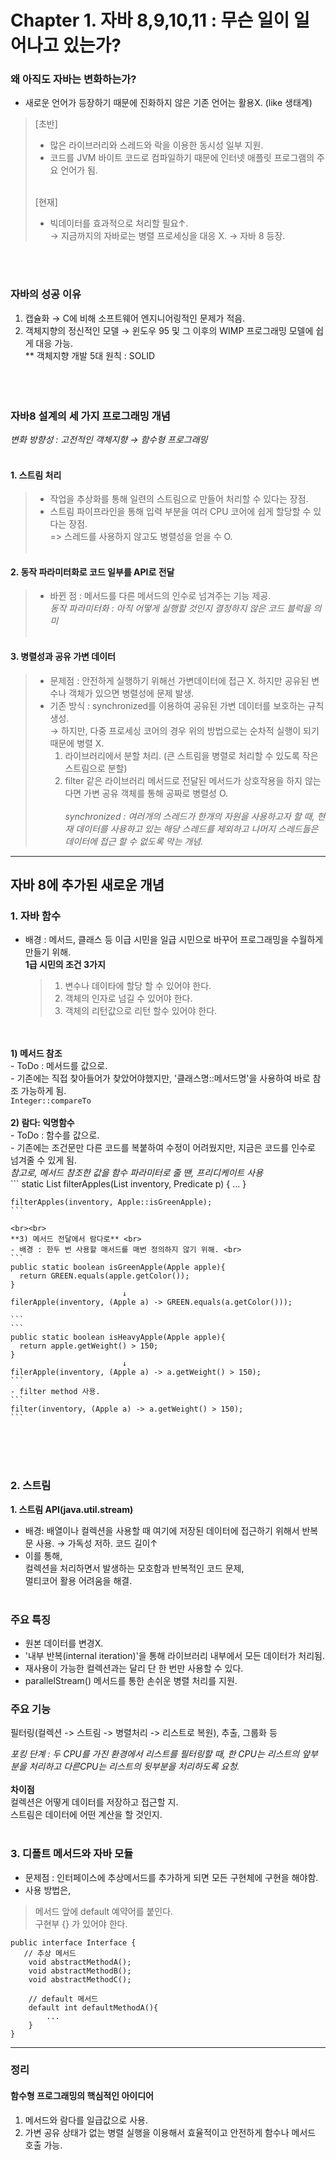 # Chapter 1. 자바 8,9,10,11 : 무슨 일이 일어나고 있는가?

### 왜 아직도 자바는 변화하는가? <br>
- 새로운 언어가 등장하기 때문에 진화하지 않은 기존 언어는 활용X. (like 생태계)<br>

> [초반] <br>
  > - 많은 라이브러리와 스레드와 락을 이용한 동시성 일부 지원. <br>
  > - 코드를 JVM 바이트 코드로 컴파일하기 때문에 인터넷 애플릿 프로그램의 주요 언어가 됨. <br><br>
>
> [현재] <br>
  > - 빅데이터를 효과적으로 처리할 필요↑. <br>
  > → 지금까지의 자바로는 병렬 프로세싱을 대응 X. → 자바 8 등장.

<br><br>


### 자바의 성공 이유 <br>
  1. 캡슐화 → C에 비해 소프트웨어 엔지니어링적인 문제가 적음.
  2. 객체지향의 정신적인 모델 → 윈도우 95 및 그 이후의 WIMP 프로그래밍 모델에 쉽게 대응 가능. <br>
     ** 객체지향 개발 5대 원칙 : SOLID <br><br><br><br>


### 자바8 설계의 세 가지 프로그래밍 개념 <br>
  *변화 방향성 : 고전적인 객체지향 → 함수형 프로그래밍* <br><br>

#### 1. 스트림 처리
> - 작업을 추상화를 통해 일련의 스트림으로 만들어 처리할 수 있다는 장점. <br>
> - 스트림 파이프라인을 통해 입력 부분을 여러 CPU 코어에 쉽게 할당할 수 있다는 장점.<br>
>  => 스레드를 사용하지 않고도 병렬성을 얻을 수 O. <br><br>
      
#### 2. 동작 파라미터화로 코드 일부를 API로 전달
> - 바뀐 점 : 메서드를 다른 메서드의 인수로 넘겨주는 기능 제공. <br>
> *동작 파라미터화 : 아직 어떻게 실행할 것인지 결정하지 않은 코드 블럭을 의미*<br><br>
  
  #### 3. 병렬성과 공유 가변 데이터
> - 문제점 : 안전하게 실행하기 위해선 가변데이터에 접근 X. 하지만 공유된 변수나 객체가 있으면 병렬성에 문제 발생.<br>
> - 기존 방식 : synchronized를 이용하여 공유된 가변 데이터를 보호하는 규칙 생성. <br>
> → 하지만, 다중 프로세싱 코어의 경우 위의 방법으로는 순차적 실행이 되기 때문에 병렬 X. <br>
>   1. 라이브러리에서 분할 처리. (큰 스트림을 병렬로 처리할 수 있도록 작은 스트림으로 분할) <br>
>   2. filter 같은 라이브러리 메서드로 전달된 메서드가 상호작용을 하지 않는다면 가변 공유 객체를 통해 공짜로 병렬성 O. <br><br>
*synchronized : 여러개의 스레드가 한개의 자원을 사용하고자 할 때, 현재 데이터를 사용하고 있는 해당 스레드를 제외하고 나머지 스레드들은 데이터에 접근 할 수 없도록 막는 개념.* <br>

---
## 자바 8에 추가된 새로운 개념
### 1. 자바 함수 <br>
- 배경 : 메서드, 클래스 등 이급 시민을 일급 시민으로 바꾸어 프로그래밍을 수월하게 만들기 위해. <br>
  **1급 시민의 조건 3가지**
  > 1. 변수나 데이타에 할당 할 수 있어야 한다.
  > 2. 객체의 인자로 넘길 수 있어야 한다.
  > 3. 객체의 리턴값으로 리턴 할수 있어야 한다. 

<br><br>
	**1) 메서드 참조** <br>
	- ToDo : 메서드를 값으로. <br>
	- 기존에는 직접 찾아들어가 찾았어야했지만, '클래스명::메서드명'을 사용하여 바로 참조 가능하게 됨.<br>
	```
	Integer::compareTo
	```
	<br><br>
	**2) 람다: 익명함수** <br>
	- ToDo : 함수를 값으로. <br>
	- 기존에는 조건문만 다른 코드를 복붙하여 수정이 어려웠지만, 지금은 코드를 인수로 넘겨줄 수 있게 됨.<br>
	*참고로, 메서드 참조한 값을 함수 파라미터로 줄 땐, 프리디케이트 사용* <br>
	```
	static List<Apple> filterApples(List<Apple> inventory, Predicate<Apple> p) { ... }
	
	filterApples(inventory, Apple::isGreenApple);
	```
	
	<br><br>
	**3) 메서드 전달에서 람다로** <br>
	- 배경 : 한두 번 사용할 매서드를 매번 정의하지 않기 위해. <br>
	```
	public static boolean isGreenApple(Apple apple){
	  return GREEN.equals(apple.getColor());
	}
	                         ↓   
	filerApple(inventory, (Apple a) -> GREEN.equals(a.getColor()));
	
	```
	```
	public static boolean isHeavyApple(Apple apple){
	  return apple.getWeight() > 150;
	}
	                         ↓   
	filerApple(inventory, (Apple a) -> a.getWeight() > 150);
	```
	- filter method 사용.
	```
	filter(inventory, (Apple a) -> a.getWeight() > 150);
	```
<br><br><br>
### 2. 스트림
**1. 스트림 API(java.util.stream)** <br>
- 배경: 배열이나 컬렉션을 사용할 때 여기에 저장된 데이터에 접근하기 위해서 반복문 사용. → 가독성 저하. 코드 길이↑ <br>
- 이를 통해, <br>
  컬렉션을 처리하면서 발생하는 모호함과 반복적인 코드 문제, <br>
  멀티코어 활용 어려움을 해결. <br><br>

### 주요 특징
- 원본 데이터를 변경X. <br>
- '내부 반복(internal iteration)'을 통해 라이브러리 내부에서 모든 데이터가 처리됨. <br>
- 재사용이 가능한 컬렉션과는 달리 단 한 번만 사용할 수 있다. <br>
- parallelStream() 메서드를 통한 손쉬운 병렬 처리를 지원. <br>

### 주요 기능
필터링(컬렉션 -> 스트림 -> 병렬처리 -> 리스트로 복원), 추출, 그룹화 등

*포킹 단계 : 두 CPU를 가진 환경에서 리스트를 필터링할 때, 한 CPU는 리스트의 앞부분을 처리하고 다른CPU는 리스트의 뒷부분을 처리하도록 요청.* <br><br>
**차이점** <br>
컬렉션은 어떻게 데이터를 저장하고 접근할 지. <br>
스트림은 데이터에 어떤 계산을 할 것인지. <br><br>


### 3. 디폴트 메서드와 자바 모듈
- 문제점 : 인터페이스에 추상메서드를 추가하게 되면 모든 구현체에 구현을 해야함. <br>
- 사용 방법은, <br>
> 메서드 앞에 default 예약어를 붙인다. <br>
> 구현부 {} 가 있어야 한다. <br>
```
public interface Interface {
   // 추상 메서드 
    void abstractMethodA();
    void abstractMethodB();
    void abstractMethodC();

    // default 메서드
    default int defaultMethodA(){
    	...
    }
}
```
---
### 정리
#### 함수형 프로그래밍의 핵심적인 아이디어
1. 메서드와 람다를 일급값으로 사용.
2. 가변 공유 상태가 없는 병렬 실행을 이용해서 효율적이고 안전하게 함수나 메서드 호출 가능.
